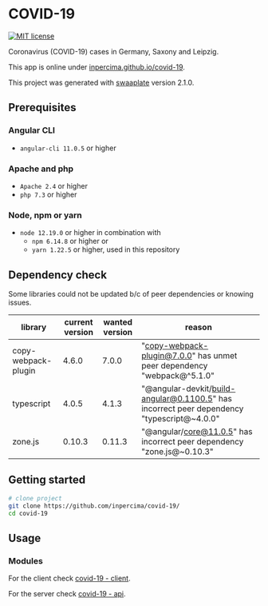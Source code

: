# COVID-19

[![MIT license](https://img.shields.io/badge/license-MIT-blue.svg)](./LICENSE.md)

Coronavirus (COVID-19) cases in Germany, Saxony and Leipzig.

This app is online under [inpercima.github.io/covid-19](https://inpercima.github.io/covid-19).

This project was generated with [swaaplate](https://github.com/inpercima/swaaplate) version 2.1.0.

## Prerequisites

### Angular CLI

* `angular-cli 11.0.5` or higher

### Apache and php

* `Apache 2.4` or higher
* `php 7.3` or higher

### Node, npm or yarn

* `node 12.19.0` or higher in combination with
  * `npm 6.14.8` or higher or
  * `yarn 1.22.5` or higher, used in this repository

## Dependency check

Some libraries could not be updated b/c of peer dependencies or knowing issues.

| library             | current version | wanted version | reason |
| ------------------- | --------------- | -------------- | ------ |
| copy-webpack-plugin | 4.6.0           | 7.0.0          | "copy-webpack-plugin@7.0.0" has unmet peer dependency "webpack@^5.1.0" |
| typescript          | 4.0.5           | 4.1.3          | "@angular-devkit/build-angular@0.1100.5" has incorrect peer dependency "typescript@~4.0.0" |
| zone.js             | 0.10.3          | 0.11.3         | "@angular/core@11.0.5" has incorrect peer dependency "zone.js@~0.10.3" |


## Getting started

```bash
# clone project
git clone https://github.com/inpercima/covid-19/
cd covid-19
```

## Usage

### Modules

For the client check [covid-19 - client](./client).

For the server check [covid-19 - api](./api).
